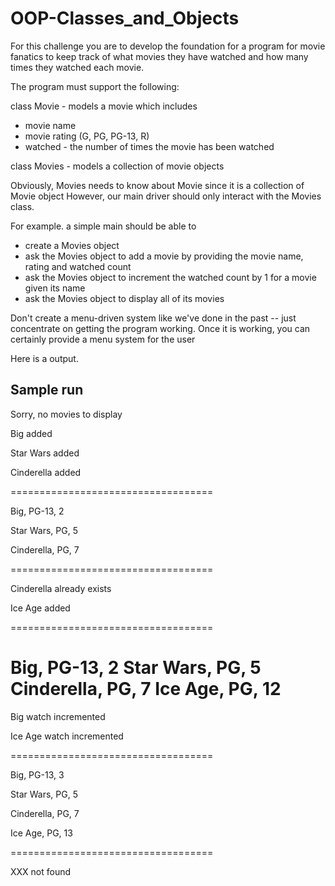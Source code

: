 # OOP-Classes_and_Objects

For this challenge you are to develop the foundation for a program 
for movie fanatics to keep track of what movies they have watched
and how many times they watched each movie.

The program must support the following:

class Movie - models a movie which includes
- movie name
- movie rating (G, PG, PG-13, R)
- watched - the number of times the movie has been watched

class Movies - models a collection of movie objects

Obviously, Movies needs to know about Movie since it is a collection of Movie object
However, our main driver should only interact with the Movies class.

For example. a simple main should be able to
- create a Movies object
- ask the Movies object to add a movie by providing the movie name, rating and watched count
- ask the Movies object to increment the watched count by 1 for a movie given its name
- ask the Movies object to display all of its movies

Don't create a menu-driven system like we've done in the past -- just concentrate on getting
the program working. Once it is working, you can certainly provide a menu system for the user


Here is a output. 

Sample run
--------------------------------
Sorry, no movies to display

Big added

Star Wars added

Cinderella added


===================================

Big, PG-13, 2

Star Wars, PG, 5

Cinderella, PG, 7

===================================

Cinderella already exists

Ice Age added

===================================

Big, PG-13, 2
Star Wars, PG, 5
Cinderella, PG, 7
Ice Age, PG, 12
===================================

Big watch incremented

Ice Age watch incremented

===================================

Big, PG-13, 3

Star Wars, PG, 5

Cinderella, PG, 7

Ice Age, PG, 13

===================================

XXX not found

